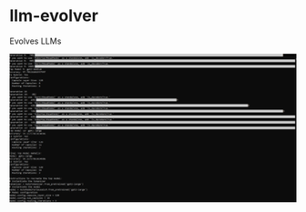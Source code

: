 # llm-evolver
Evolves LLMs

![Terminal output for hybrid_llm_capsule.py](./images/test_output1.png)  
